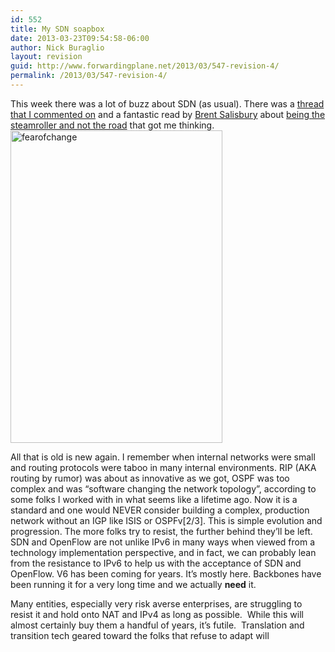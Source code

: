 ```yaml
---
id: 552
title: My SDN soapbox
date: 2013-03-23T09:54:58-06:00
author: Nick Buraglio
layout: revision
guid: http://www.forwardingplane.net/2013/03/547-revision-4/
permalink: /2013/03/547-revision-4/
---
```

This week there was a lot of buzz about SDN (as usual). There was a <a href="http://www.lightreading.com/blog/software-defined-networking/sdns-killer-app-more-network-control/240151376" target="_blank">thread that I commented on</a> and a fantastic read by <a href="http://www.twitter.com/networkstatic" target="_blank">Brent Salisbury</a> about <a href="http://networkstatic.net/be-the-steamroller-not-the-road/" target="_blank">being the steamroller and not the road</a> that got me thinking.  
[<img class="alignright size-full wp-image-550" alt="fearofchange" src="http://www.forwardingplane.net/wp-content/uploads/2013/03/fearofchange.jpg" width="339" height="500" srcset="http://www.forwardingplane.net/wp-content/uploads/2013/03/fearofchange.jpg 339w, http://www.forwardingplane.net/wp-content/uploads/2013/03/fearofchange-203x300.jpg 203w" sizes="(max-width: 339px) 100vw, 339px" />](http://www.forwardingplane.net/wp-content/uploads/2013/03/fearofchange.jpg)

All that is old is new again. I remember when internal networks were small and routing protocols were taboo in many internal environments. RIP (AKA routing by rumor) was about as innovative as we got, OSPF was too complex and was &#8220;software changing the network topology&#8221;, according to some folks I worked with in what seems like a lifetime ago. Now it is a standard and one would NEVER consider building a complex, production network without an IGP like ISIS or OSPFv[2/3]. This is simple evolution and progression. The more folks try to resist, the further behind they&#8217;ll be left.  
SDN and OpenFlow are not unlike IPv6 in many ways when viewed from a technology implementation perspective, and in fact, we can probably lean from the resistance to IPv6 to help us with the acceptance of SDN and OpenFlow. V6 has been coming for years. It&#8217;s mostly here. Backbones have been running it for a very long time and we actually **need** it.

Many entities, especially very risk averse enterprises, are struggling to resist it and hold onto NAT and IPv4 as long as possible.  While this will almost certainly buy them a handful of years, it&#8217;s futile.  Translation and transition tech geared toward the folks that refuse to adapt will

&nbsp;

&nbsp;